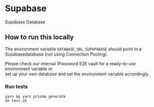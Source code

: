 # Supabase

Supabase Database

## How to run this locally

The environment variable `DATABASE_URL_SUPAPABASE` should point to a Supabasedatabase (not using Connection Pooling).

Please check our internal 1Password E2E vault for a ready-to-use environment variable or  
set up your own database and set the environment variable accordingly.

### Run tests

```shell script
yarn && yarn prisma generate
sh test.sh
```
